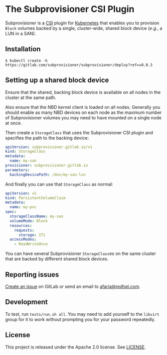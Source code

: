 # The Subprovisioner CSI Plugin

Subprovisioner is a [CSI] plugin for [Kubernetes] that enables you to provision
`Block` volumes backed by a single, cluster-wide, shared block device (*e.g.*, a
LUN in a SAN).

## Installation

```console
$ kubectl create -k https://gitlab.com/subprovisioner/subprovisioner/deploy?ref=v0.0.3
```

## Setting up a shared block device

Ensure that the shared, backing block device is available on all nodes in the
cluster at the same path.

Also ensure that the NBD kernel client is loaded on all nodes. Generally you
should enable as many NBD devices on each node as the maximum number of
Subprovisioner volumes you may need to have mounted on a single node at once.

Then create a `StorageClass` that uses the Subprovisioner CSI plugin and
specifies the path to the backing device:

```yaml
apiVersion: subprovisioner.gitlab.io/v1
kind: StorageClass
metadata:
  name: my-san
provisioner: subprovisioner.gitlab.io
parameters:
  backingDevicePath: /dev/my-san-lun
```

And finally you can use that `StorageClass` as normal:

```yaml
apiVersion: v1
kind: PersistentVolumeClaim
metadata:
  name: my-pvc
spec:
  storageClassName: my-san
  volumeMode: Block
  resources:
    requests:
      storage: 1Ti
  accessModes:
    - ReadWriteOnce
```

You can have several Subprovisioner `StorageClass`es on the same cluster that
are backed by different shared block devices.

## Reporting issues

[Create an issue] on GitLab or send an email to afaria@redhat.com.

## Development

To test, run `tests/run.sh all`. You may need to add yourself to the `libvirt`
group for it to work without prompting you for your password repeatedly.

## License

This project is released under the Apache 2.0 license. See [LICENSE](LICENSE).

[Create an issue]: https://gitlab.com/subprovisioner/subprovisioner/-/issues
[CSI]: https://github.com/container-storage-interface/spec
[`/etc/lvm/lvmlocal.conf`]: https://man7.org/linux/man-pages/man5/lvm.conf.5.html
[Kubernetes]: https://kubernetes.io/
[LVM]: https://man7.org/linux/man-pages/man8/lvm.8.html
[`lvmlockd`]: https://man7.org/linux/man-pages/man8/lvmlockd.8.html
